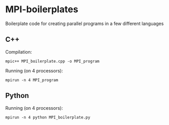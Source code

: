 # MPI-boilerplates
Boilerplate code for creating parallel programs in a few different languages

## C++

Compilation:
```
mpic++ MPI_boilerplate.cpp -o MPI_program
```

Running (on 4 processors):
```
mpirun -n 4 MPI_program
```


## Python

Running (on 4 processors): 
```
mpirun -n 4 python MPI_boilerplate.py
```